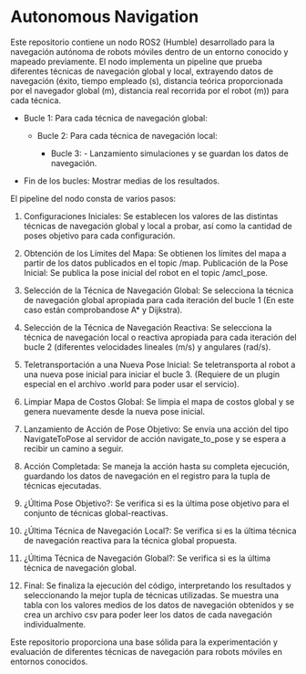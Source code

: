 # Autonomous Navigation

Este repositorio contiene un nodo ROS2 (Humble) desarrollado para la navegación autónoma de robots móviles dentro de un entorno conocido y mapeado previamente. El nodo implementa un pipeline que prueba diferentes técnicas de navegación global y local, extrayendo datos de navegación (éxito, tiempo empleado (s), distancia teórica proporcionada por el navegador global (m), distancia real recorrida por el robot (m)) para cada técnica.

-	Bucle 1: Para cada técnica de navegación global:
   
 	-	Bucle 2: Para cada técnica de navegación local:
	
  		-	Bucle 3: - Lanzamiento simulaciones y se guardan los datos de navegación.

- 	Fin de los bucles: Mostrar medias de los resultados.

El pipeline del nodo consta de varios pasos:

1. Configuraciones Iniciales: Se establecen los valores de las distintas técnicas de navegación global y local a probar, así como la cantidad de poses objetivo para cada configuración.

2. Obtención de los Límites del Mapa: Se obtienen los límites del mapa a partir de los datos publicados en el topic /map.
Publicación de la Pose Inicial: Se publica la pose inicial del robot en el topic /amcl_pose.

3. Selección de la Técnica de Navegación Global: Se selecciona la técnica de navegación global apropiada para cada iteración del bucle 1 (En este caso están comprobandose A* y Dijkstra).

4. Selección de la Técnica de Navegación Reactiva: Se selecciona la técnica de navegación local o reactiva apropiada para cada iteración del bucle 2 (diferentes velocidades lineales (m/s) y angulares (rad/s).

5. Teletransportación a una Nueva Pose Inicial: Se teletransporta al robot a una nueva pose inicial para iniciar el bucle 3. (Requiere de un plugin especial en el archivo .world para poder usar el servicio).

6. Limpiar Mapa de Costos Global: Se limpia el mapa de costos global y se genera nuevamente desde la nueva pose inicial.

7. Lanzamiento de Acción de Pose Objetivo: Se envía una acción del tipo NavigateToPose al servidor de acción navigate_to_pose y se espera a recibir un camino a seguir.

8. Acción Completada: Se maneja la acción hasta su completa ejecución, guardando los datos de navegación en el registro para la tupla de técnicas ejecutadas.

9. ¿Última Pose Objetivo?: Se verifica si es la última pose objetivo para el conjunto de técnicas global-reactivas.

10. ¿Última Técnica de Navegación Local?: Se verifica si es la última técnica de navegación reactiva para la técnica global 
propuesta.

11. ¿Última Técnica de Navegación Global?: Se verifica si es la última técnica de navegación global.

12. Final: Se finaliza la ejecución del código, interpretando los resultados y seleccionando la mejor tupla de técnicas utilizadas. Se muestra una tabla con los valores medios de los datos de navegación obtenidos y se crea un archivo csv para poder leer los datos de cada navegación individualmente.

Este repositorio proporciona una base sólida para la experimentación y evaluación de diferentes técnicas de navegación para robots móviles en entornos conocidos.
